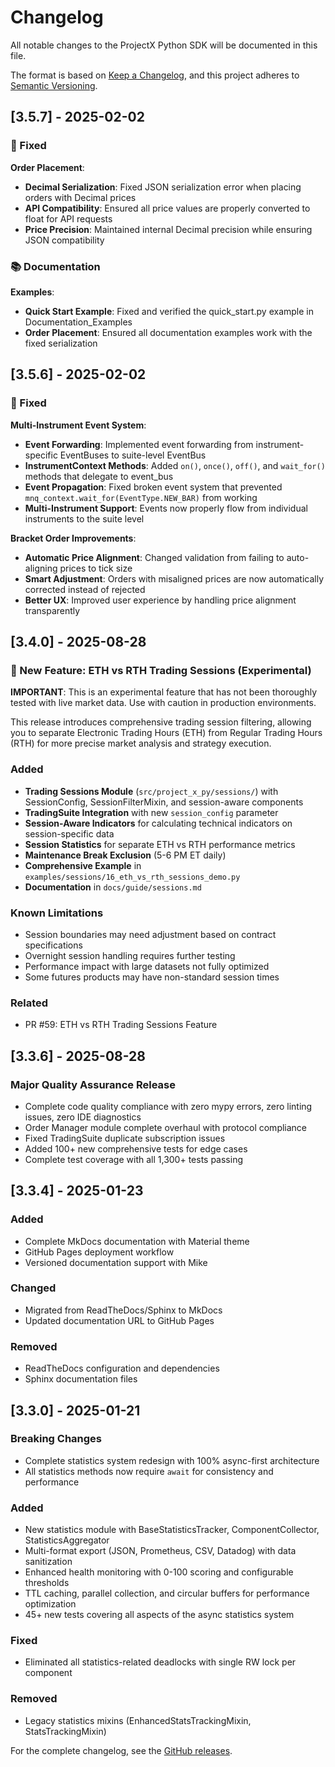 # Changelog

All notable changes to the ProjectX Python SDK will be documented in this file.

The format is based on [Keep a Changelog](https://keepachangelog.com/en/1.0.0/),
and this project adheres to [Semantic Versioning](https://semver.org/spec/v2.0.0.html).

## [3.5.7] - 2025-02-02

### 🐛 Fixed

**Order Placement**:
- **Decimal Serialization**: Fixed JSON serialization error when placing orders with Decimal prices
- **API Compatibility**: Ensured all price values are properly converted to float for API requests
- **Price Precision**: Maintained internal Decimal precision while ensuring JSON compatibility

### 📚 Documentation

**Examples**:
- **Quick Start Example**: Fixed and verified the quick_start.py example in Documentation_Examples
- **Order Placement**: Ensured all documentation examples work with the fixed serialization

## [3.5.6] - 2025-02-02

### 🐛 Fixed

**Multi-Instrument Event System**:
- **Event Forwarding**: Implemented event forwarding from instrument-specific EventBuses to suite-level EventBus
- **InstrumentContext Methods**: Added `on()`, `once()`, `off()`, and `wait_for()` methods that delegate to event_bus
- **Event Propagation**: Fixed broken event system that prevented `mnq_context.wait_for(EventType.NEW_BAR)` from working
- **Multi-Instrument Support**: Events now properly flow from individual instruments to the suite level

**Bracket Order Improvements**:
- **Automatic Price Alignment**: Changed validation from failing to auto-aligning prices to tick size
- **Smart Adjustment**: Orders with misaligned prices are now automatically corrected instead of rejected
- **Better UX**: Improved user experience by handling price alignment transparently

## [3.4.0] - 2025-08-28

### 🚀 New Feature: ETH vs RTH Trading Sessions (Experimental)

**IMPORTANT**: This is an experimental feature that has not been thoroughly tested with live market data. Use with caution in production environments.

This release introduces comprehensive trading session filtering, allowing you to separate Electronic Trading Hours (ETH) from Regular Trading Hours (RTH) for more precise market analysis and strategy execution.

### Added
- **Trading Sessions Module** (`src/project_x_py/sessions/`) with SessionConfig, SessionFilterMixin, and session-aware components
- **TradingSuite Integration** with new `session_config` parameter
- **Session-Aware Indicators** for calculating technical indicators on session-specific data
- **Session Statistics** for separate ETH vs RTH performance metrics
- **Maintenance Break Exclusion** (5-6 PM ET daily)
- **Comprehensive Example** in `examples/sessions/16_eth_vs_rth_sessions_demo.py`
- **Documentation** in `docs/guide/sessions.md`

### Known Limitations
- Session boundaries may need adjustment based on contract specifications
- Overnight session handling requires further testing
- Performance impact with large datasets not fully optimized
- Some futures products may have non-standard session times

### Related
- PR #59: ETH vs RTH Trading Sessions Feature

## [3.3.6] - 2025-08-28

### Major Quality Assurance Release
- Complete code quality compliance with zero mypy errors, zero linting issues, zero IDE diagnostics
- Order Manager module complete overhaul with protocol compliance
- Fixed TradingSuite duplicate subscription issues
- Added 100+ new comprehensive tests for edge cases
- Complete test coverage with all 1,300+ tests passing

## [3.3.4] - 2025-01-23

### Added
- Complete MkDocs documentation with Material theme
- GitHub Pages deployment workflow
- Versioned documentation support with Mike

### Changed
- Migrated from ReadTheDocs/Sphinx to MkDocs
- Updated documentation URL to GitHub Pages

### Removed
- ReadTheDocs configuration and dependencies
- Sphinx documentation files

## [3.3.0] - 2025-01-21

### Breaking Changes
- Complete statistics system redesign with 100% async-first architecture
- All statistics methods now require `await` for consistency and performance

### Added
- New statistics module with BaseStatisticsTracker, ComponentCollector, StatisticsAggregator
- Multi-format export (JSON, Prometheus, CSV, Datadog) with data sanitization
- Enhanced health monitoring with 0-100 scoring and configurable thresholds
- TTL caching, parallel collection, and circular buffers for performance optimization
- 45+ new tests covering all aspects of the async statistics system

### Fixed
- Eliminated all statistics-related deadlocks with single RW lock per component

### Removed
- Legacy statistics mixins (EnhancedStatsTrackingMixin, StatsTrackingMixin)

For the complete changelog, see the [GitHub releases](https://github.com/TexasCoding/project-x-py/releases).
